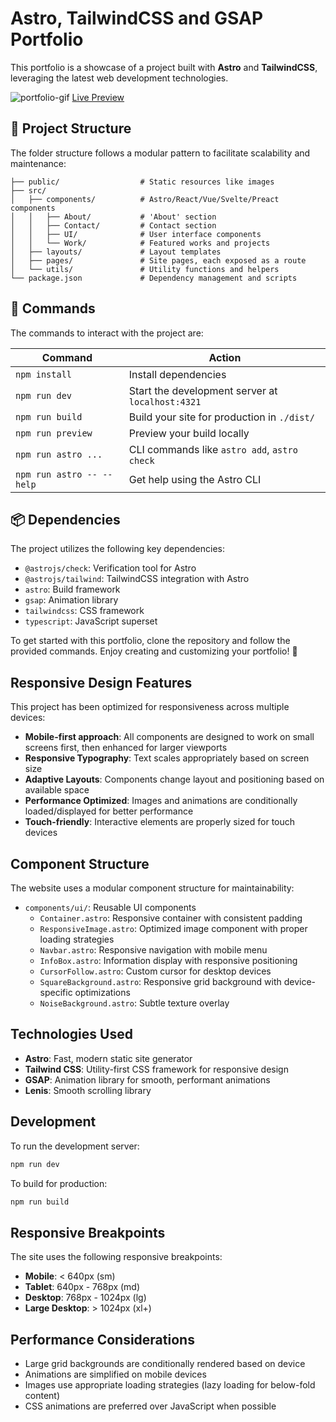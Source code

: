 # Astro, TailwindCSS and GSAP Portfolio

This portfolio is a showcase of a project built with **Astro** and **TailwindCSS**, leveraging the latest web development technologies.

![portfolio-gif](https://github.com/LiamMarega/astro-portolio/assets/86364396/febef1cf-175b-44e2-9f5a-f90506c3e749)
[Live Preview](https://www.liammarega.com/)

## 🚀 Project Structure

The folder structure follows a modular pattern to facilitate scalability and maintenance:

```text
├── public/                  # Static resources like images
├── src/
│   ├── components/          # Astro/React/Vue/Svelte/Preact components
│   │   ├── About/           # 'About' section
│   │   ├── Contact/         # Contact section
│   │   ├── UI/              # User interface components
│   │   └── Work/            # Featured works and projects
│   ├── layouts/             # Layout templates
│   ├── pages/               # Site pages, each exposed as a route
│   └── utils/               # Utility functions and helpers
└── package.json             # Dependency management and scripts
```

## 🧞 Commands

The commands to interact with the project are:

| Command                   | Action                                           |
| ------------------------- | ------------------------------------------------ |
| `npm install`             | Install dependencies                             |
| `npm run dev`             | Start the development server at `localhost:4321` |
| `npm run build`           | Build your site for production in `./dist/`      |
| `npm run preview`         | Preview your build locally                       |
| `npm run astro ...`       | CLI commands like `astro add`, `astro check`     |
| `npm run astro -- --help` | Get help using the Astro CLI                     |

## 📦 Dependencies

The project utilizes the following key dependencies:

- `@astrojs/check`: Verification tool for Astro
- `@astrojs/tailwind`: TailwindCSS integration with Astro
- `astro`: Build framework
- `gsap`: Animation library
- `tailwindcss`: CSS framework
- `typescript`: JavaScript superset

To get started with this portfolio, clone the repository and follow the provided commands. Enjoy creating and customizing your portfolio! 🚀

## Responsive Design Features

This project has been optimized for responsiveness across multiple devices:

- **Mobile-first approach**: All components are designed to work on small screens first, then enhanced for larger viewports
- **Responsive Typography**: Text scales appropriately based on screen size
- **Adaptive Layouts**: Components change layout and positioning based on available space
- **Performance Optimized**: Images and animations are conditionally loaded/displayed for better performance
- **Touch-friendly**: Interactive elements are properly sized for touch devices

## Component Structure

The website uses a modular component structure for maintainability:

- `components/ui/`: Reusable UI components
  - `Container.astro`: Responsive container with consistent padding
  - `ResponsiveImage.astro`: Optimized image component with proper loading strategies
  - `Navbar.astro`: Responsive navigation with mobile menu
  - `InfoBox.astro`: Information display with responsive positioning
  - `CursorFollow.astro`: Custom cursor for desktop devices
  - `SquareBackground.astro`: Responsive grid background with device-specific optimizations
  - `NoiseBackground.astro`: Subtle texture overlay

## Technologies Used

- **Astro**: Fast, modern static site generator
- **Tailwind CSS**: Utility-first CSS framework for responsive design
- **GSAP**: Animation library for smooth, performant animations
- **Lenis**: Smooth scrolling library

## Development

To run the development server:

```bash
npm run dev
```

To build for production:

```bash
npm run build
```

## Responsive Breakpoints

The site uses the following responsive breakpoints:

- **Mobile**: < 640px (sm)
- **Tablet**: 640px - 768px (md)
- **Desktop**: 768px - 1024px (lg)
- **Large Desktop**: > 1024px (xl+)

## Performance Considerations

- Large grid backgrounds are conditionally rendered based on device
- Animations are simplified on mobile devices
- Images use appropriate loading strategies (lazy loading for below-fold content)
- CSS animations are preferred over JavaScript when possible

